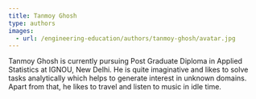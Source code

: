 ```yaml
---
title: Tanmoy Ghosh
type: authors
images:
  - url: /engineering-education/authors/tanmoy-ghosh/avatar.jpg 
---
```

Tanmoy Ghosh is currently pursuing Post Graduate Diploma in Applied Statistics at IGNOU, New Delhi. He is quite imaginative and likes to solve tasks analytically which helps to generate interest in unknown domains. Apart from that, he likes to travel and listen to music in idle time.